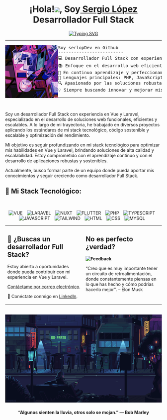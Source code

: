 <div align="center">
<h1>¡Hola!<img src="https://media.giphy.com/media/hvRJCLFzcasrR4ia7z/giphy.gif" width="25px">, Soy<a href="https://serlopdev.com/"> Sergio López</a> Desarrollador Full Stack
</h1>
</div>

<p align="center">
 <a href="https://git.io/typing-svg"><img src="https://readme-typing-svg.demolab.com?font=comic+sans&weight=900&size=22&pause=1000&color=F231F7&background=00FF0100&center=true&vCenter=true&width=435&lines=Senior+Web+Developer;Especializado+en+Vue+y+Laravel" alt="Typing SVG" /></a>
</p>

<hr>

<img align="left" src="./assets/images/profile-image-01.gif" alt="Random Image" height="170"/>

<pre align="top">
Soy serlopDev en Github
-------------------------
💻 Desarrollador Full Stack con experiencia en Vue y Laravel
📚 Enfoque en el desarrollo web eficiente y escalable
🌱 En continuo aprendizaje y perfeccionamiento
🚀 Lenguajes principales: PHP, JavaScript
🔍 Apasionado por las soluciones robustas y sostenibles
💡 Siempre buscando innovar y mejorar mis habilidades
</pre>
<hr>

<br/>

<p>
Soy un desarrollador Full Stack con experiencia en Vue y Laravel, especializado en el desarrollo de soluciones web funcionales, eficientes y escalables. A lo largo de mi trayectoria, he trabajado en diversos proyectos aplicando los estándares de mi stack tecnológico, código sostenible y escalable y optimización del rendimiento.

Mi objetivo es seguir profundizando en mi stack tecnológico para optimizar mis habilidades en Vue y Laravel, brindando soluciones de alta calidad y escalabilidad. Estoy comprometido con el aprendizaje continuo y con el desarrollo de aplicaciones robustas y sostenibles.

Actualmente, busco formar parte de un equipo donde pueda aportar mis conocimientos y seguir creciendo como desarrollador Full Stack.

</p>

## 🚀 Mi Stack Tecnológico:

<br>
<p align="center">
<img alt="VUE" src="https://img.shields.io/badge/Vue.js-35495E?&logo=vuedotjs&logoColor=4FC08D" height="30" style="padding:0px 10px 0px 0px">
<img alt="LARAVEL" src="https://img.shields.io/badge/Laravel-2e2e2e?logo=laravel" height="30" style="padding:0px 10px 0px 0px">
<img alt="NUXT" src="https://img.shields.io/badge/nuxt.js-00DC82?logo=nuxt.js&logoColor=white" height="30" style="padding:0px 10px 0px 0px">
<img alt="FLUTTER" src="https://img.shields.io/badge/Flutter-blue?logo=flutter&amp;logoColor=white" height="30" style="padding:0px 10px 0px 0px">
<img alt="PHP" src="https://shields.io/badge/-PHP-3776AB?logo=php" height="30" style="padding:0px 10px 0px 0px">
<img alt="TYPESCRIPT" src="https://img.shields.io/badge/TypeScript-3178C6?logo=typescript&logoColor=white" height="30" style="padding:0px 10px 0px 0px">
<img alt="JAVASCRIPT" src="https://shields.io/badge/JavaScript-F7DF1E?logo=JavaScript&logoColor=000" height="30" style="padding:0px 10px 0px 0px">
<img alt="TAILWIND" src="https://img.shields.io/badge/tailwindcss-0F172A?&logo=tailwindcss" height="30" style="padding:0px 10px 0px 0px">
<img alt="HTML" src="https://shields.io/badge/HTML-f06529?logo=html5&logoColor=white&labelColor=f06529" height="30" style="padding:0px 10px 0px 0px">
<img alt="CSS" src="https://img.shields.io/badge/CSS3-1572B6?logo=css3&logoColor=white" height="30" style="padding:0px 10px 0px 0px">
<img alt="MYSQL" src="https://shields.io/badge/MySQL-lightgrey?logo=mysql&logoColor=white&labelColor=lightgrey" height="30" style="padding:0px 10px 0px 0px">
</p>

<table style="border: none">
  <tr>
  <td width="50%" valign="top">

## 🚀 ¿Buscas un desarrollador Full Stack?

Estoy abierto a oportunidades donde pueda contribuir con mi experiencia en Vue y Laravel.

<a href="mailto:sergio.lofer.dev@gmail.com">Contáctame por correo electrónico</a>.

💼 Conéctate conmigo en <a href="https://www.linkedin.com/in/sergio-lopez-fullstack-developer/">LinkedIn</a>.

  </td>
  <td width="50%" valign="top">

## No es perfecto ¿verdad?

**<img alt="Feedback" src="https://img.shields.io/badge/Ask%20me-anything-1abc9c.svg">**

“Creo que es muy importante tener un circuito de retroalimentación, donde constantemente piensas en lo que has hecho y cómo podrías hacerlo mejor”.
– Elon Musk

  </td>
  </tr>
</table>

<br/>

<div align="center">
   <img src="./assets/images/profile-image-02.gif" alt="Profile image" width=""/>
      <h4>“Algunos sienten la lluvia, otros solo se mojan.” — Bob Marley</h4>
</div>
